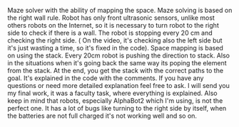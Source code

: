 Maze solver with the ability of mapping the space. Maze solving is based on the right wall rule. Robot has only front ultrasonic sensors, unlike most others robots on the Internet,
so it is necessary to turn robot to the right side to check if there is a wall. The robot is stopping every 20 cm and checking the right side. ( On the video, it's checking also 
the left side but it's just wasting a time, so it's fixed in the code).
Space mapping is based on using the stack. Every 20cm robot is pushing the direction to stack. Also in the situations when it's going back the same way 
its poping the element from the stack. At the end, you get the stack with the correct paths to the goal. It's explained in the code with the comments. If you have any questions
or need more detailed explanation feel free to ask. I will send you my final work, it was a faculty task, where everything is explained. Also keep in mind that robots, especially 
AlphaBot2 which I'm using, is not the perfect one. It has a lot of bugs like turning to the right side by itself, when the batteries are not full charged it's not working well 
and so on.
